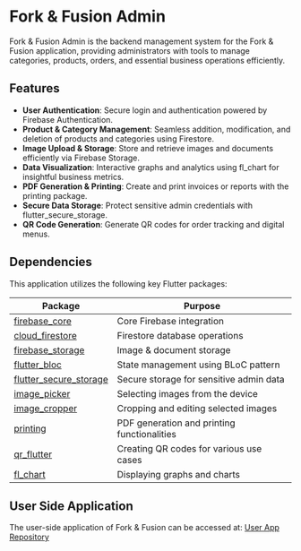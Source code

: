 # Fork & Fusion Admin

Fork & Fusion Admin is the backend management system for the Fork & Fusion application, providing administrators with tools to manage categories, products, orders, and essential business operations efficiently.

## Features
- **User Authentication**: Secure login and authentication powered by Firebase Authentication.
- **Product & Category Management**: Seamless addition, modification, and deletion of products and categories using Firestore.
- **Image Upload & Storage**: Store and retrieve images and documents efficiently via Firebase Storage.
- **Data Visualization**: Interactive graphs and analytics using fl_chart for insightful business metrics.
- **PDF Generation & Printing**: Create and print invoices or reports with the printing package.
- **Secure Data Storage**: Protect sensitive admin credentials with flutter_secure_storage.
- **QR Code Generation**: Generate QR codes for order tracking and digital menus.

## Dependencies
This application utilizes the following key Flutter packages:

| Package | Purpose |
|---------|---------|
| [firebase_core](https://pub.dev/packages/firebase_core) | Core Firebase integration |
| [cloud_firestore](https://pub.dev/packages/cloud_firestore) | Firestore database operations |
| [firebase_storage](https://pub.dev/packages/firebase_storage) | Image & document storage |
| [flutter_bloc](https://pub.dev/packages/flutter_bloc) | State management using BLoC pattern |
| [flutter_secure_storage](https://pub.dev/packages/flutter_secure_storage) | Secure storage for sensitive admin data |
| [image_picker](https://pub.dev/packages/image_picker) | Selecting images from the device |
| [image_cropper](https://pub.dev/packages/image_cropper) | Cropping and editing selected images |
| [printing](https://pub.dev/packages/printing) | PDF generation and printing functionalities |
| [qr_flutter](https://pub.dev/packages/qr_flutter) | Creating QR codes for various use cases |
| [fl_chart](https://pub.dev/packages/fl_chart) | Displaying graphs and charts 

## User Side Application
The user-side application of Fork & Fusion can be accessed at:
[User App Repository](https://github.com/ansilmirfan/fork_and_fusion) 



